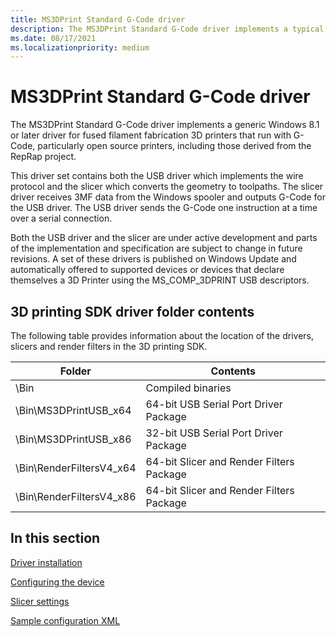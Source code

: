 ```yaml
---
title: MS3DPrint Standard G-Code driver
description: The MS3DPrint Standard G-Code driver implements a typical Windows 8.1 or Windows 10 driver for fused filament fabrication 3D printers that run with G-Code, particularly open source printers, including those from the RepRap project.
ms.date: 08/17/2021
ms.localizationpriority: medium
---
```


# MS3DPrint Standard G-Code driver

The MS3DPrint Standard G-Code driver implements a generic Windows 8.1 or later driver for fused filament fabrication 3D printers that run with G-Code, particularly open source printers, including those derived from the RepRap project.

This driver set contains both the USB driver which implements the wire protocol and the slicer which converts the geometry to toolpaths. The slicer driver receives 3MF data from the Windows spooler and outputs G-Code for the USB driver. The USB driver sends the G-Code one instruction at a time over a serial connection.

Both the USB driver and the slicer are under active development and parts of the implementation and specification are subject to change in future revisions.  A set of these drivers is published on Windows Update and automatically offered to supported devices or devices that declare themselves a 3D Printer using the MS_COMP_3DPRINT USB descriptors.

## 3D printing SDK driver folder contents

The following table provides information about the location of the drivers, slicers and render filters in the 3D printing SDK.

| Folder | Contents |
|--|--|
| \\Bin | Compiled binaries |
| \\Bin\\MS3DPrintUSB\_x64 | 64-bit USB Serial Port Driver Package |
| \\Bin\\MS3DPrintUSB\_x86 | 32-bit USB Serial Port Driver Package |
| \\Bin\\RenderFiltersV4\_x64 | 64-bit Slicer and Render Filters Package |
| \\Bin\\RenderFiltersV4\_x86 | 64-bit Slicer and Render Filters Package |

## In this section

[Driver installation](driver-installation.md)

[Configuring the device](configuring-the-device.md)

[Slicer settings](slicer-settings.md)

[Sample configuration XML](sample-configuration-xml.md)
